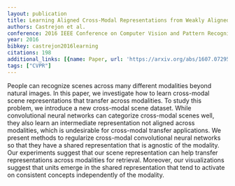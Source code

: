 ```yaml
---
layout: publication
title: Learning Aligned Cross-Modal Representations from Weakly Aligned Data
authors: Castrejon et al.
conference: 2016 IEEE Conference on Computer Vision and Pattern Recognition (CVPR)
year: 2016
bibkey: castrejon2016learning
citations: 198
additional_links: [{name: Paper, url: 'https://arxiv.org/abs/1607.07295'}]
tags: ["CVPR"]
---
```

People can recognize scenes across many different modalities beyond natural
images. In this paper, we investigate how to learn cross-modal scene
representations that transfer across modalities. To study this problem, we
introduce a new cross-modal scene dataset. While convolutional neural networks
can categorize cross-modal scenes well, they also learn an intermediate
representation not aligned across modalities, which is undesirable for
cross-modal transfer applications. We present methods to regularize cross-modal
convolutional neural networks so that they have a shared representation that is
agnostic of the modality. Our experiments suggest that our scene representation
can help transfer representations across modalities for retrieval. Moreover,
our visualizations suggest that units emerge in the shared representation that
tend to activate on consistent concepts independently of the modality.